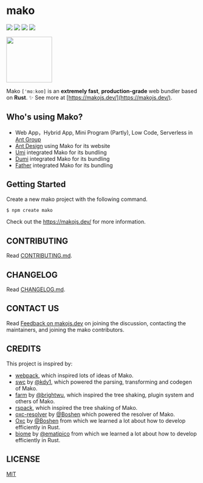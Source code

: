 # mako

[![](https://badgen.net/npm/v/@umijs/mako)](https://www.npmjs.com/package/@umijs/mako)
[![](https://badgen.net/npm/dm/@umijs/mako)](https://www.npmjs.com/package/@umijs/mako)
[![](https://github.com/umijs/mako/actions/workflows/ci.yml/badge.svg)](https://github.com/umijs/mako/actions/workflows/ci.yml)
[![](https://badgen.net/npm/license/umi)](https://www.npmjs.com/package/@umijs/mako)

<img src="https://img.alicdn.com/imgextra/i2/O1CN01kdmA7X1FVqCPcRi3L_!!6000000000493-2-tps-584-584.png" width="120" height="120" />

Mako `['mɑːkoʊ]` is an **extremely fast**, **production-grade** web bundler based on **Rust**. ✨ See more at [https://makojs.dev/](https://makojs.dev/).

## Who's using Mako?

- Web App，Hybrid App, Mini Program (Partly), Low Code, Serverless in [Ant Group](https://www.antgroup.com/)
- [Ant Design](https://github.com/ant-design/ant-design/) using Mako for its website
- [Umi](https://umijs.org/) integrated Mako for its bundling
- [Dumi](https://d.umijs.org/) integrated Mako for its bundling
- [Father](https://github.com/umijs/father/) integrated Mako for its bundling

## Getting Started

Create a new mako project with the following command.

```bash
$ npm create mako
```

Check out the https://makojs.dev/ for more information.

## CONTRIBUTING

Read [CONTRIBUTING.md](./CONTRIBUTING.md).

## CHANGELOG

Read [CHANGELOG.md](./CHANGELOG.md).

## CONTACT US

Read [Feedback on makojs.dev](https://makojs.dev/docs/feedback) on joining the discussion, contacting the maintainers, and joining the mako contributors.

## CREDITS

This project is inspired by:

- [webpack](https://github.com/webpack/webpack), which inspired lots of ideas of Mako.
- [swc](https://github.com/swc-project/swc) by [@kdy1](https://github.com/kdy1), which powered the parsing, transforming and codegen of Mako.
- [farm](https://github.com/farm-fe/farm) by [@brightwu](https://github.com/wre232114), which inspired the tree shaking, plugin system and others of Mako.
- [rspack](https://github.com/web-infra-dev/rspack), which inspired the tree shaking of Mako.
- [oxc-resolver](https://github.com/oxc-project/oxc-resolver) by [@Boshen](https://github.com/Boshen) which powered the resolver of Mako.
- [Oxc](https://github.com/oxc-project/oxc/) by [@Boshen](https://github.com/Boshen) from which we learned a lot about how to develop efficiently in Rust.
- [biome](https://github.com/biomejs/biome) by [@ematipico](https://github.com/ematipico) from which we learned a lot about how to develop efficiently in Rust.

## LICENSE

[MIT](./LICENSE)
